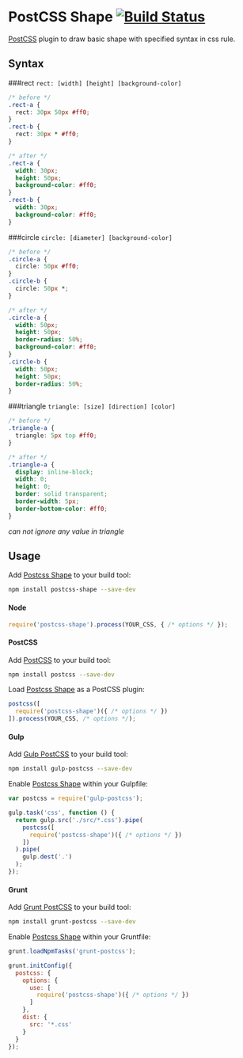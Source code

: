 # PostCSS Shape [![Build Status][travis-img]][travis]

[PostCSS] plugin to draw basic shape with specified syntax in css rule.

## Syntax

###rect
`rect: [width] [height] [background-color]`

```css
/* before */
.rect-a {
  rect: 30px 50px #ff0;
}
.rect-b {
  rect: 30px * #ff0;
}

/* after */
.rect-a {
  width: 30px;
  height: 50px;
  background-color: #ff0;
}
.rect-b {
  width: 30px;
  background-color: #ff0;
}
```

###circle
`circle: [diameter] [background-color]`

```css
/* before */
.circle-a {
  circle: 50px #ff0;
}
.circle-b {
  circle: 50px *;
}

/* after */
.circle-a {
  width: 50px;
  height: 50px;
  border-radius: 50%;
  background-color: #ff0;
}
.circle-b {
  width: 50px;
  height: 50px;
  border-radius: 50%;
}
```

###triangle
`triangle: [size] [direction] [color]`

```css
/* before */
.triangle-a {
  triangle: 5px top #ff0;
}

/* after */
.triangle-a {
  display: inline-block;
  width: 0;
  height: 0;
  border: solid transparent;
  border-width: 5px;
  border-bottom-color: #ff0;
}
```

*can not ignore any value in triangle*

## Usage

Add [Postcss Shape] to your build tool:

```bash
npm install postcss-shape --save-dev
```

#### Node

```js
require('postcss-shape').process(YOUR_CSS, { /* options */ });
```

#### PostCSS

Add [PostCSS] to your build tool:

```bash
npm install postcss --save-dev
```

Load [Postcss Shape] as a PostCSS plugin:

```js
postcss([
  require('postcss-shape')({ /* options */ })
]).process(YOUR_CSS, /* options */);
```

#### Gulp

Add [Gulp PostCSS] to your build tool:

```bash
npm install gulp-postcss --save-dev
```

Enable [Postcss Shape] within your Gulpfile:

```js
var postcss = require('gulp-postcss');

gulp.task('css', function () {
  return gulp.src('./src/*.css').pipe(
    postcss([
      require('postcss-shape')({ /* options */ })
    ])
  ).pipe(
    gulp.dest('.')
  );
});
```

#### Grunt

Add [Grunt PostCSS] to your build tool:

```bash
npm install grunt-postcss --save-dev
```

Enable [Postcss Shape] within your Gruntfile:

```js
grunt.loadNpmTasks('grunt-postcss');

grunt.initConfig({
  postcss: {
    options: {
      use: [
        require('postcss-shape')({ /* options */ })
      ]
    },
    dist: {
      src: '*.css'
    }
  }
});
```

[PostCSS]: https://github.com/postcss/postcss
[Postcss Shape]: https://github.com/baiyaaaaa/postcss-shape
[travis-img]:  https://travis-ci.org/TrySound/postcss-shape.svg
[travis]:      https://travis-ci.org/TrySound/postcss-shape
[Gulp PostCSS]: https://github.com/postcss/gulp-postcss
[Grunt PostCSS]: https://github.com/nDmitry/grunt-postcss
